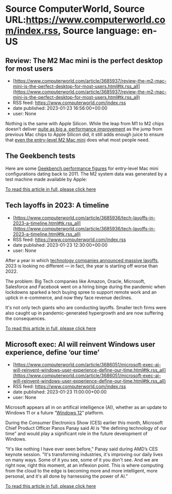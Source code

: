# Source ComputerWorld, Source URL:https://www.computerworld.com/index.rss, Source language: en-US

## Review: The M2 Mac mini is the perfect desktop for most users
 - [https://www.computerworld.com/article/3685937/review-the-m2-mac-mini-is-the-perfect-desktop-for-most-users.html#tk.rss_all](https://www.computerworld.com/article/3685937/review-the-m2-mac-mini-is-the-perfect-desktop-for-most-users.html#tk.rss_all)
 - RSS feed: https://www.computerworld.com/index.rss
 - date published: 2023-01-23 16:56:00+00:00
 - user: None

<article>
	<section class="page">
<p>Nothing is the same with Apple Silicon. While the leap from M1 to M2 chips doesn’t deliver <a href="https://www.computerworld.com/article/3648455/one-year-on-developers-still-love-apple-silicon-macs.html">quite as big a  performance improvement</a> as the jump from previous Mac chips to Apple Silicon did, it still adds enough juice to ensure that <a href="https://www.computerworld.com/article/3685418/apple-unveils-new-macs-with-faster-m2-pro-m2-max-chips.html">even the entry-level M2 Mac mini</a> does what most people need.</p><h2><strong>The Geekbench tests</strong></h2>
<p>Here are some <a href="https://www.geekbench.com/" rel="nofollow noopener" target="_blank">Geekbench performance figures</a> for entry-level Mac mini configurations dating back to 2011. The M2 system data was generated by a test machine made available by Apple:</p><p class="jumpTag"><a href="https://www.computerworld.com/article/3685937/review-the-m2-mac-mini-is-the-perfect-desktop-for-most-users.html#jump">To read this article in full, please click here</a></p></section></article>

## Tech layoffs in 2023: A timeline
 - [https://www.computerworld.com/article/3685936/tech-layoffs-in-2023-a-timeline.html#tk.rss_all](https://www.computerworld.com/article/3685936/tech-layoffs-in-2023-a-timeline.html#tk.rss_all)
 - RSS feed: https://www.computerworld.com/index.rss
 - date published: 2023-01-23 12:30:00+00:00
 - user: None

<article>
	<section class="page">
<p>After a year in which <a href="https://www.computerworld.com/article/3679733/tech-layoffs-in-2022-a-timeline.html">technology companies announced massive layoffs</a>, 2023 is looking no different — in fact, the year is starting off worse than 2022.</p><p>The problem: Big Tech companies like Amazon, Oracle, Microsoft, Salesforce and Facebook went on a hiring binge during the pandemic when lockdowns sparked a tech buying spree to support remote work and an uptick in e-commerce, and now they face revenue declines.</p><p>It's not only tech giants who are conducting layoffs. Smaller tech firms were also caught up in pandemic-generated hypergrowth and are now suffering the consequences.</p><p class="jumpTag"><a href="https://www.computerworld.com/article/3685936/tech-layoffs-in-2023-a-timeline.html#jump">To read this article in full, please click here</a></p></section></article>

## Microsoft exec: AI will reinvent Windows user experience, define ‘our time’
 - [https://www.computerworld.com/article/3686051/microsoft-exec-ai-will-reinvent-windows-user-experience-define-our-time.html#tk.rss_all](https://www.computerworld.com/article/3686051/microsoft-exec-ai-will-reinvent-windows-user-experience-define-our-time.html#tk.rss_all)
 - RSS feed: https://www.computerworld.com/index.rss
 - date published: 2023-01-23 11:00:00+00:00
 - user: None

<article>
	<section class="page">
<p>Microsoft appears all in on artifical intelligence (AI), whether as an update to Windows 11 or a future “<a href="https://www.computerworld.com/article/3684754/microsoft-teases-windows-12-at-ces-2023.html">Windows 12</a>” platform.</p><p>During the Consumer Electronics Show (CES) earlier this month, Microsoft Chief Product Officer Panos Panay said AI is “the defining technology of our time” and would play a significant role in the future development of Windows.</p><p>“It's like nothing I have ever seen before," Panay said during AMD’s CES keynote session. "It's transforming industries, it's improving our daily lives on many ways. Some of it you see, some of it you don't see. And we are right now, right this moment, at an inflexion point. This is where computing from the cloud to the edge is becoming more and more intelligent, more personal, and it's all done by harnessing the power of AI.”</p><p class="jumpTag"><a href="https://www.computerworld.com/article/3686051/microsoft-exec-ai-will-reinvent-windows-user-experience-define-our-time.html#jump">To read this article in full, please click here</a></p></section></article>
